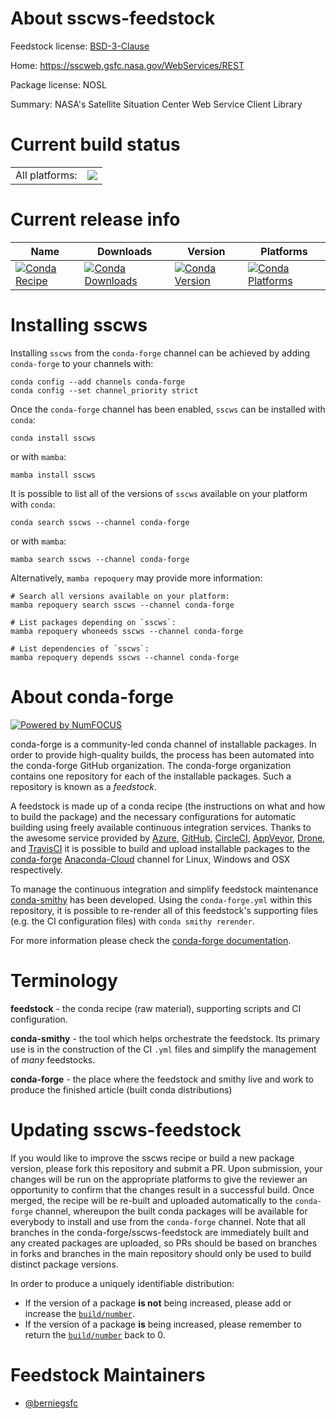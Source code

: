 About sscws-feedstock
=====================

Feedstock license: [BSD-3-Clause](https://github.com/conda-forge/sscws-feedstock/blob/main/LICENSE.txt)

Home: https://sscweb.gsfc.nasa.gov/WebServices/REST

Package license: NOSL

Summary: NASA's Satellite Situation Center Web Service Client Library

Current build status
====================


<table><tr><td>All platforms:</td>
    <td>
      <a href="https://dev.azure.com/conda-forge/feedstock-builds/_build/latest?definitionId=17952&branchName=main">
        <img src="https://dev.azure.com/conda-forge/feedstock-builds/_apis/build/status/sscws-feedstock?branchName=main">
      </a>
    </td>
  </tr>
</table>

Current release info
====================

| Name | Downloads | Version | Platforms |
| --- | --- | --- | --- |
| [![Conda Recipe](https://img.shields.io/badge/recipe-sscws-green.svg)](https://anaconda.org/conda-forge/sscws) | [![Conda Downloads](https://img.shields.io/conda/dn/conda-forge/sscws.svg)](https://anaconda.org/conda-forge/sscws) | [![Conda Version](https://img.shields.io/conda/vn/conda-forge/sscws.svg)](https://anaconda.org/conda-forge/sscws) | [![Conda Platforms](https://img.shields.io/conda/pn/conda-forge/sscws.svg)](https://anaconda.org/conda-forge/sscws) |

Installing sscws
================

Installing `sscws` from the `conda-forge` channel can be achieved by adding `conda-forge` to your channels with:

```
conda config --add channels conda-forge
conda config --set channel_priority strict
```

Once the `conda-forge` channel has been enabled, `sscws` can be installed with `conda`:

```
conda install sscws
```

or with `mamba`:

```
mamba install sscws
```

It is possible to list all of the versions of `sscws` available on your platform with `conda`:

```
conda search sscws --channel conda-forge
```

or with `mamba`:

```
mamba search sscws --channel conda-forge
```

Alternatively, `mamba repoquery` may provide more information:

```
# Search all versions available on your platform:
mamba repoquery search sscws --channel conda-forge

# List packages depending on `sscws`:
mamba repoquery whoneeds sscws --channel conda-forge

# List dependencies of `sscws`:
mamba repoquery depends sscws --channel conda-forge
```


About conda-forge
=================

[![Powered by
NumFOCUS](https://img.shields.io/badge/powered%20by-NumFOCUS-orange.svg?style=flat&colorA=E1523D&colorB=007D8A)](https://numfocus.org)

conda-forge is a community-led conda channel of installable packages.
In order to provide high-quality builds, the process has been automated into the
conda-forge GitHub organization. The conda-forge organization contains one repository
for each of the installable packages. Such a repository is known as a *feedstock*.

A feedstock is made up of a conda recipe (the instructions on what and how to build
the package) and the necessary configurations for automatic building using freely
available continuous integration services. Thanks to the awesome service provided by
[Azure](https://azure.microsoft.com/en-us/services/devops/), [GitHub](https://github.com/),
[CircleCI](https://circleci.com/), [AppVeyor](https://www.appveyor.com/),
[Drone](https://cloud.drone.io/welcome), and [TravisCI](https://travis-ci.com/)
it is possible to build and upload installable packages to the
[conda-forge](https://anaconda.org/conda-forge) [Anaconda-Cloud](https://anaconda.org/)
channel for Linux, Windows and OSX respectively.

To manage the continuous integration and simplify feedstock maintenance
[conda-smithy](https://github.com/conda-forge/conda-smithy) has been developed.
Using the ``conda-forge.yml`` within this repository, it is possible to re-render all of
this feedstock's supporting files (e.g. the CI configuration files) with ``conda smithy rerender``.

For more information please check the [conda-forge documentation](https://conda-forge.org/docs/).

Terminology
===========

**feedstock** - the conda recipe (raw material), supporting scripts and CI configuration.

**conda-smithy** - the tool which helps orchestrate the feedstock.
                   Its primary use is in the construction of the CI ``.yml`` files
                   and simplify the management of *many* feedstocks.

**conda-forge** - the place where the feedstock and smithy live and work to
                  produce the finished article (built conda distributions)


Updating sscws-feedstock
========================

If you would like to improve the sscws recipe or build a new
package version, please fork this repository and submit a PR. Upon submission,
your changes will be run on the appropriate platforms to give the reviewer an
opportunity to confirm that the changes result in a successful build. Once
merged, the recipe will be re-built and uploaded automatically to the
`conda-forge` channel, whereupon the built conda packages will be available for
everybody to install and use from the `conda-forge` channel.
Note that all branches in the conda-forge/sscws-feedstock are
immediately built and any created packages are uploaded, so PRs should be based
on branches in forks and branches in the main repository should only be used to
build distinct package versions.

In order to produce a uniquely identifiable distribution:
 * If the version of a package **is not** being increased, please add or increase
   the [``build/number``](https://docs.conda.io/projects/conda-build/en/latest/resources/define-metadata.html#build-number-and-string).
 * If the version of a package **is** being increased, please remember to return
   the [``build/number``](https://docs.conda.io/projects/conda-build/en/latest/resources/define-metadata.html#build-number-and-string)
   back to 0.

Feedstock Maintainers
=====================

* [@berniegsfc](https://github.com/berniegsfc/)


